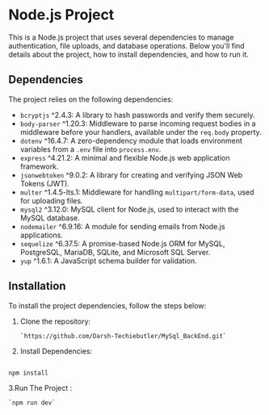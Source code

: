 # Node.js Project

This is a Node.js project that uses several dependencies to manage authentication, file uploads, and database operations. Below you'll find details about the project, how to install dependencies, and how to run it.

## Dependencies

The project relies on the following dependencies:

- `bcryptjs` ^2.4.3: A library to hash passwords and verify them securely.
- `body-parser` ^1.20.3: Middleware to parse incoming request bodies in a middleware before your handlers, available under the `req.body` property.
- `dotenv` ^16.4.7: A zero-dependency module that loads environment variables from a `.env` file into `process.env`.
- `express` ^4.21.2: A minimal and flexible Node.js web application framework.
- `jsonwebtoken` ^9.0.2: A library for creating and verifying JSON Web Tokens (JWT).
- `multer` ^1.4.5-lts.1: Middleware for handling `multipart/form-data`, used for uploading files.
- `mysql2` ^3.12.0: MySQL client for Node.js, used to interact with the MySQL database.
- `nodemailer` ^6.9.16: A module for sending emails from Node.js applications.
- `sequelize` ^6.37.5: A promise-based Node.js ORM for MySQL, PostgreSQL, MariaDB, SQLite, and Microsoft SQL Server.
- `yup` ^1.6.1: A JavaScript schema builder for validation.

## Installation

To install the project dependencies, follow the steps below:

1. Clone the repository:
   ```bash
   `https://github.com/Darsh-Techiebutler/MySql_BackEnd.git`

3. Install Dependencies:
   ```bash
  `npm install`
  
3.Run The Project :
   ```bash
  `npm run dev`
